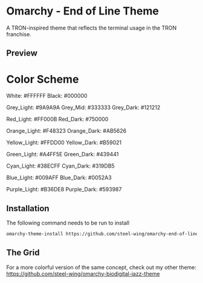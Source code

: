 # Omarchy - End of Line Theme

A TRON-inspired theme that reflects the terminal usage in the TRON franchise.

## Preview


# Color Scheme

White: #FFFFFF
Black: #000000

Grey_Light: #9A9A9A
Grey_Mid: #333333
Grey_Dark: #121212

Red_Light: #FF000B
Red_Dark: #750000

Orange_Light: #F48323
Orange_Dark: #AB5626

Yellow_Light: #FFDD00
Yellow_Dark: #B59021

Green_Light: #A4FF5E
Green_Dark: #439441

Cyan_Light: #38ECFF
Cyan_Dark: #319DB5

Blue_Light: #009AFF
Blue_Dark: #0052A3

Purple_Light: #B36DE8
Purple_Dark: #593987

## Installation

The following command needs to be run to install 

```bash
omarchy-theme-install https://github.com/steel-wing/omarchy-end-of-line-theme.git
```

## The Grid
For a more colorful version of the same concept, check out my other theme:
https://github.com/steel-wing/omarchy-biodigital-jazz-theme
